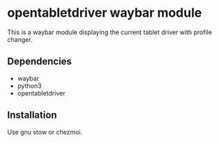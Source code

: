 # opentabletdriver waybar module

This is a waybar module displaying the current tablet driver with profile changer.

## Dependencies

- waybar
- python3
- opentabletdriver

## Installation

Use gnu stow or chezmoi.  
